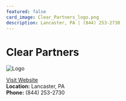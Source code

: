 ```yaml
---
featured: false
card_image: Clear_Partners_logo.png
description: Lancaster, PA | (844) 253-2730
---
```


# Clear Partners
<img src="Clear_Partners_logo.png" alt="Logo" style="max-width: 200px; height: auto;">

<a href="https://www.Clear-Partners.com">Visit Website</a>  
**Location:** Lancaster, PA  
**Phone:** (844) 253-2730
